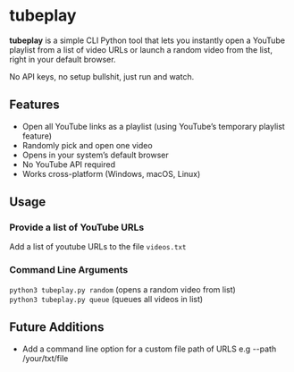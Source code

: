 # tubeplay

**tubeplay** is a simple CLI Python tool that lets you instantly open a YouTube playlist from a list of video URLs or launch a random video from the list, right in your default browser.

No API keys, no setup bullshit, just run and watch.

## Features

- Open all YouTube links as a playlist (using YouTube’s temporary playlist feature)
- Randomly pick and open one video
- Opens in your system’s default browser
- No YouTube API required
- Works cross-platform (Windows, macOS, Linux)

## Usage

### Provide a list of YouTube URLs
Add a list of youtube URLs to the file `videos.txt`


### Command Line Arguments

```python3 tubeplay.py random``` (opens a random video from list)  
```python3 tubeplay.py queue``` (queues all videos in list)

## Future Additions
- Add a command line option for a custom file path of URLS e.g --path /your/txt/file

